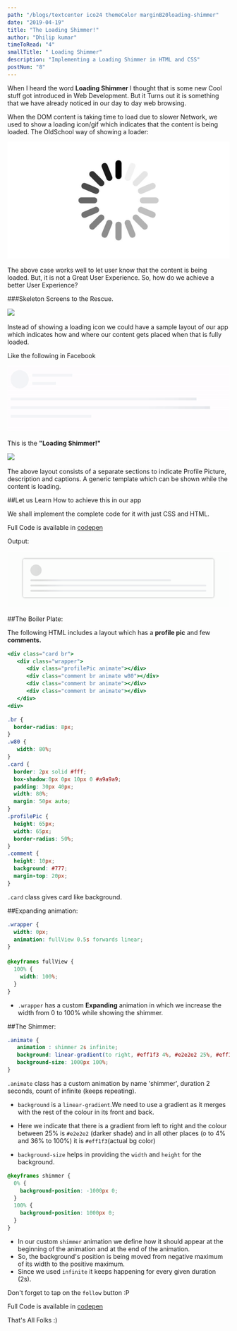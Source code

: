 ```yaml
---
path: "/blogs/textcenter ico24 themeColor marginB20loading-shimmer"
date: "2019-04-19"
title: "The Loading Shimmer!"
author: "Dhilip kumar"
timeToRead: "4"
smallTitle: " Loading Shimmer"
description: "Implementing a Loading Shimmer in HTML and CSS"
postNum: "8"
---
```


When I heard the word **Loading Shimmer** I thought that is some new Cool stuff got introduced in Web Development. But it Turns out it is something that we have already noticed in our day to day web browsing.

When the DOM content is taking time to load due to slower Network, we used to show a loading icon/gif which indicates that the content is being loaded.
The OldSchool way of showing a loader:

![Old Loading Icon](1.png)

The above case works well to let user know that the content is being loaded. 
But, it is not a Great User Experience.
So, how do we achieve a better User Experience?


###Skeleton Screens to the Rescue.

![](https://media.giphy.com/media/uL5GcZnmxQ2kM/giphy.gif)

Instead of showing a loading icon we could have a sample layout of our app which indicates how and where our content gets placed when that is fully loaded.

Like the following in Facebook

![](2.gif)


This is the **"Loading Shimmer!"**

![](https://media.giphy.com/media/LZfZXcFNOOzw4/giphy.gif)

The above layout consists of a separate sections to indicate Profile Picture, description and captions. A generic template which can be shown while the content is loading.

##Let us Learn How to achieve this in our app

We shall implement the complete code for it with just CSS and HTML.

Full Code is available in [codepen](https://codepen.io/dhilipkmr/pen/xejEBa)

Output:

![](3.gif)

##The Boiler Plate:

The following HTML includes a layout which has a **profile pic** and few **comments.**

``` jsx
<div class="card br">
   <div class="wrapper">
      <div class="profilePic animate"></div>
      <div class="comment br animate w80"></div>
      <div class="comment br animate"></div>
      <div class="comment br animate"></div>
   </div>
<div>

```

``` css
.br {
  border-radius: 8px;  
}
.w80 {
   width: 80%;
}
.card {
  border: 2px solid #fff;
  box-shadow:0px 0px 10px 0 #a9a9a9;
  padding: 30px 40px;
  width: 80%;
  margin: 50px auto;
}
.profilePic {
  height: 65px;
  width: 65px;
  border-radius: 50%;
}
.comment {
  height: 10px;
  background: #777;
  margin-top: 20px;
}


```

`.card` class gives card like background.


##Expanding animation:

``` css
.wrapper {
  width: 0px;
  animation: fullView 0.5s forwards linear;
}

@keyframes fullView {
  100% {
    width: 100%;
  }
}
```

- `.wrapper` has a custom **Expanding** animation in which we increase the width from 0 to 100% while showing the shimmer.


##The Shimmer:

``` css
.animate {
   animation : shimmer 2s infinite;
   background: linear-gradient(to right, #eff1f3 4%, #e2e2e2 25%, #eff1f3 36%);
   background-size: 1000px 100%;
}
```

`.animate` class has a custom animation by name 'shimmer', duration 2 seconds, count of infinite (keeps repeating).

* `background` is a `linear-gradient`.We need to use a gradient as it merges with the rest of the colour in its front and back.

* Here we indicate that there is a gradient from left to right and the colour between 25% is `#e2e2e2` (darker shade) and in all other places (o to 4% and 36% to 100%) it is `#eff1f3`(actual bg color)

* `background-size` helps in providing the `width` and `height` for the background.


``` css
@keyframes shimmer {
  0% {
    background-position: -1000px 0;
  }
  100% {
    background-position: 1000px 0;
  }
}
```

* In our custom `shimmer` animation we define how it should appear at the beginning of the animation and at the end of the animation.
* So, the background's position is being moved from negative maximum of its width to the positive maximum.
* Since we used `infinite` it keeps happening for every given duration (2s).

Don't forget to tap on the `follow` button :P

Full Code is available in [codepen](https://codepen.io/dhilipkmr/pen/xejEBa)

That's All Folks :)

